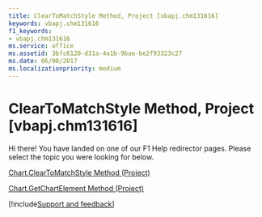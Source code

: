 ```yaml
---
title: ClearToMatchStyle Method, Project [vbapj.chm131616]
keywords: vbapj.chm131616
f1_keywords:
- vbapj.chm131616
ms.service: office
ms.assetid: 3bfc6120-d31a-4a1b-9bae-be2f93323c27
ms.date: 06/08/2017
ms.localizationpriority: medium
---
```



# ClearToMatchStyle Method, Project [vbapj.chm131616]

Hi there! You have landed on one of our F1 Help redirector pages. Please select the topic you were looking for below.

[Chart.ClearToMatchStyle Method (Project)](https://msdn.microsoft.com/library/6715dd6c-4213-6fc6-5cdb-5eefbaf9d875%28Office.15%29.aspx)

[Chart.GetChartElement Method (Project)](https://msdn.microsoft.com/library/f2705f1d-7252-41ec-848b-f7f9cc26663e%28Office.15%29.aspx)

[!include[Support and feedback](~/includes/feedback-boilerplate.md)]